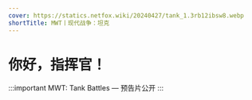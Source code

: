 ```yaml
---
cover: https://statics.netfox.wiki/20240427/tank_1.3rb12ibsw8.webp
shortTitle: MWT丨现代战争：坦克
---
```


# 你好，指挥官！

:::important MWT: Tank Battles — 预告片公开
:::

<BiliBili bvid="BV1pz421S7b8" />